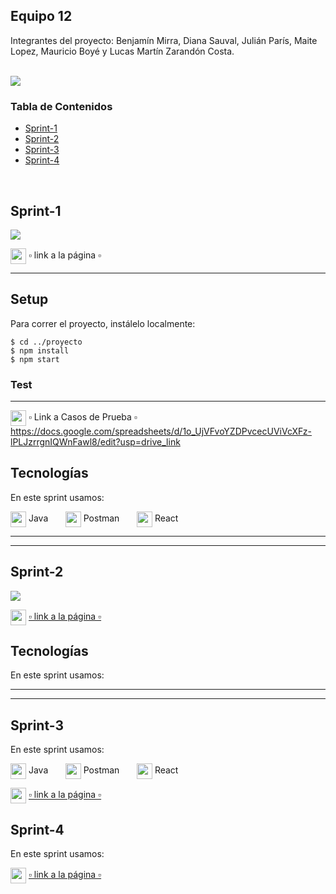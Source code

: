 ## Equipo 12

Integrantes del proyecto: Benjamín Mirra, Diana Sauval, Julián París, Maite Lopez, Mauricio Boyé y Lucas Martín Zarandón Costa.

<br>

<img src= "https://i.ibb.co/hZLTxZN/logoDMH.png">

<br>

### Tabla de Contenidos
* [Sprint-1](#sprint-1) 
* [Sprint-2](#sprint-2) 
* [Sprint-3](#sprint-3)
* [Sprint-4](#sprint-4)

<br>

## Sprint-1


<img src="https://i.ibb.co/s3pwKt1/imagenS1.png"><br>


<img src="https://cdn-icons-png.flaticon.com/512/753/753244.png" width="25" height="25" align="center"> ▫ link a la página ▫

---

## Setup
Para correr el proyecto, instálelo localmente:

```
$ cd ../proyecto
$ npm install
$ npm start
```

### Test


---

<img src="https://ibb.co/ngsq286" width="25" height="25" align="center"> ▫ Link a Casos de Prueba ▫ https://docs.google.com/spreadsheets/d/1o_UjVFvoYZDPvcecUViVcXFz-lPLJzrrgnIQWnFawl8/edit?usp=drive_link
<br>


## Tecnologías
En este sprint usamos: <br>

<img src="https://cdn-icons-png.flaticon.com/512/226/226777.png" width="25" height="25" align="center"> Java &nbsp; &nbsp; &nbsp;
<img src="https://i.ibb.co/tD8N7wV/logo-Postman.png" width="25" height="25" align="center"> Postman &nbsp; &nbsp; &nbsp;
<img src="https://cdn-icons-png.flaticon.com/512/753/753244.png" width="25" height="25" align="center"> React &nbsp; &nbsp; &nbsp;

---
---


## Sprint-2


<img src="https://i.ibb.co/jLHDw5P/imagenS2.png"><br>


<img src="https://cdn-icons-png.flaticon.com/512/753/753244.png" width="25" height="25" align="center"> [▫ link a la página ▫](https://equipo-12-lucaszhh.vercel.app/)
<br>
## Tecnologías
En este sprint usamos: <br>

---
---

## Sprint-3
En este sprint usamos: <br>

<img src="https://cdn-icons-png.flaticon.com/512/226/226777.png" width="25" height="25" align="center"> Java &nbsp; &nbsp; &nbsp;
<img src="https://i.ibb.co/tD8N7wV/logo-Postman.png" width="25" height="25" align="center"> Postman &nbsp; &nbsp; &nbsp;
<img src="https://cdn-icons-png.flaticon.com/512/753/753244.png" width="25" height="25" align="center"> React &nbsp; &nbsp; &nbsp;

<img src="https://cdn-icons-png.flaticon.com/512/753/753244.png" width="25" height="25" align="center"> [▫ link a la página ▫](https://equipo-12-lucaszhh.vercel.app/)

## Sprint-4

En este sprint usamos: <br>


<img src="https://cdn-icons-png.flaticon.com/512/753/753244.png" width="25" height="25" align="center"> [▫ link a la página ▫](https://equipo-12-lucaszhh.vercel.app/)
